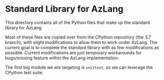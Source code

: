 # Standard Library for AzLang

This directory contains all of the Python files that make up the standard
library for AzLang.

Most of these files are copied over from the CPython repository (the 3.7
branch), with slight modifications to allow them to work under AzLang. The
current goal is to complete the standard library with as few modifications as
possible. Current modifications are just temporary workarounds for bugs/missing
feature within the AzLang implementation.

The first big module we are targeting is `unittest`, so we can leverage the
CPython test suite.
